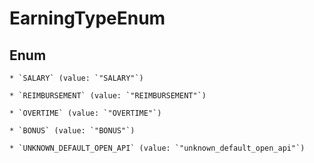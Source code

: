 
# EarningTypeEnum

## Enum


    * `SALARY` (value: `"SALARY"`)

    * `REIMBURSEMENT` (value: `"REIMBURSEMENT"`)

    * `OVERTIME` (value: `"OVERTIME"`)

    * `BONUS` (value: `"BONUS"`)

    * `UNKNOWN_DEFAULT_OPEN_API` (value: `"unknown_default_open_api"`)



